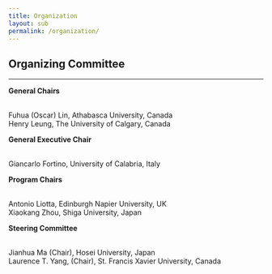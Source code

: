 ```yaml
---
title: Organization
layout: sub
permalink: /organization/
---
```


<h2>Organizing Committee</h2>
<hr/>
<p><strong>General Chairs</strong></p>
<br/>Fuhua (Oscar) Lin, Athabasca University, Canada 
<br/>Henry Leung, The University of Calgary, Canada
<p><strong>General Executive Chair</strong></p>
<br/>Giancarlo Fortino, University of Calabria, Italy
<p><strong>Program Chairs </strong></p>
<br/>Antonio Liotta, Edinburgh Napier University, UK
<br/>Xiaokang Zhou, Shiga University, Japan

<p><strong>Steering Committee</strong></p>
<br/>Jianhua Ma (Chair), Hosei University, Japan
<br/>Laurence T. Yang, (Chair), St. Francis Xavier University, Canada

